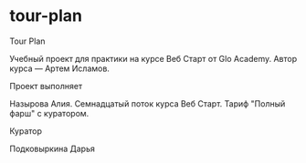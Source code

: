 # tour-plan

Tour Plan

Учебный проект для практики на курсе Веб Старт от Glo Academy. Автор курса — Артем Исламов.

Проект выполняет

Назырова Алия. Семнадцатый поток курса Веб Старт. Тариф "Полный фарш" с куратором.

Куратор

Подковыркина Дарья
